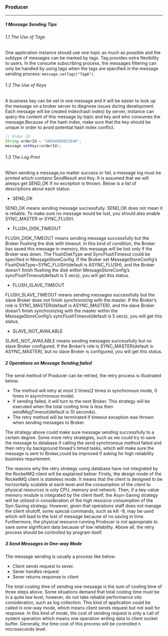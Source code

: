 ### Producer
----
##### 1 Message Sending Tips
###### 1.1 The Use of Tags
One application instance should use one topic as much as possible and the subtype of messages can be marked by tags. Tag provides extra flexibility to users. In the consume subscribing process, the messages filtering can only be handled by using tags when the tags are specified in the message sending process: `message.setTags("TagA")`.
###### 1.2 The Use of Keys
A business  key can be set in one message and it will be easier to look up the message on a broker server to diagnose issues during development. Each message will be created index(hash index) by server, instance can query the content of this message by topic and key and who consumes the message.Because of the hash index, make sure that the key should be unique in order to avoid potential hash index conflict.
``` java
// Order Id
String orderId = "20034568923546";
message.setKeys(orderId);
```
###### 1.3 The Log Print
When sending a message,no matter success or fail, a message log must be printed which contains SendResult and Key. It is assumed that we will always get SEND_OK if no exception is thrown. Below is a list of descriptions about each status:
* SEND_OK

SEND_OK means sending message successfully. SEND_OK does not mean it is reliable. To make sure no message would be lost, you should also enable SYNC_MASTER or SYNC_FLUSH.
* FLUSH_DISK_TIMEOUT

FLUSH_DISK_TIMEOUT means sending message successfully but the Broker flushing the disk with timeout. In this kind of condition, the Broker has saved this message in memory, this message will be lost only if the Broker was down. The FlushDiskType and SyncFlushTimeout could be specified in MessageStoreConfig. If the Broker set MessageStoreConfig’s FlushDiskType=SYNC_FLUSH(default is ASYNC_FLUSH), and the Broker doesn’t finish flushing the disk within MessageStoreConfig’s syncFlushTimeout(default is 5 secs), you will get this status.
* FLUSH_SLAVE_TIMEOUT

FLUSH_SLAVE_TIMEOUT means sending messages successfully but the slave Broker does not finish synchronizing with the master. If the Broker’s role is SYNC_MASTER(default is ASYNC_MASTER), and the slave Broker doesn’t finish synchronizing with the master within the MessageStoreConfig’s syncFlushTimeout(default is 5 secs), you will get this status.
* SLAVE_NOT_AVAILABLE

SLAVE_NOT_AVAILABLE means sending messages successfully but no slave Broker configured. If the Broker’s role is SYNC_MASTER(default is ASYNC_MASTER), but no slave Broker is configured, you will get this status.

##### 2 Operations on Message Sending failed
The send method of Producer can be retried, the retry  process is illustrated below:
* The method will retry at most 2 times(2 times in synchronous mode, 0 times in asynchronous mode).
* If sending failed, it will turn to the next Broker. This strategy will be executed when the total costing time is less then sendMsgTimeout(default is 10 seconds).
* The retry method will be terminated if timeout exception was thrown when sending messages to Broker.

The strategy above could make sure message sending successfully to a certain degree. Some more retry strategies, such as we could try to save the message to database if calling the send synchronous method failed and then retry by background thread's timed tasks, which will make sure the message is sent to Broker,could be improved if asking for high reliability business requirement. 

The reasons why the retry strategy using database have not integrated by the RocketMQ client will be explained below: Firstly, the design mode of the RocketMQ client is stateless mode. It means that the client is designed to be horizontally scalable at each level and the consumption of the client to physical resources is only CPU, memory and network. Then, if a key-value memory module is integrated by the client itself, the Asyn-Saving strategy will be utilized in consideration of the high resource consumption of the Syn-Saving strategy. However, given that operations staff does not manage the client shutoff, some special commands, such as kill -9, may be used which will lead to the lost of message because of no saving in time. Furthermore, the physical resource running Producer is not appropriate to save some significant data because of low reliability. Above all, the retry process should be controlled by program itself.

##### 3 Send Messages in One-way Mode
The message sending is usually a process like below: 
* Client sends request to sever.
* Sever handles request
* Sever returns response to client

The total costing time of sending one message is the sum of costing time of three steps above. Some situations demand that total costing time must be in a quite low level, however, do not take reliable performance into consideration, such as log collection. This kind of application could be called in one-way mode, which means client sends request but not wait for response. In this kind of mode, the cost of sending request is only a call of system operation which means one operation writing data to client socket buffer. Generally, the time cost of this process will be controlled n microseconds level.

